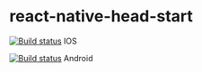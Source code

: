 # react-native-head-start

[![Build status](https://build.appcenter.ms/v0.1/apps/1a9e84d3-35ba-443c-bebb-3cbb1f65c29a/branches/master/badge)](https://appcenter.ms) IOS 

[![Build status](https://build.appcenter.ms/v0.1/apps/b3bd169a-1e1b-485d-8525-4ad3bcaf6b90/branches/master/badge)](https://appcenter.ms) Android
